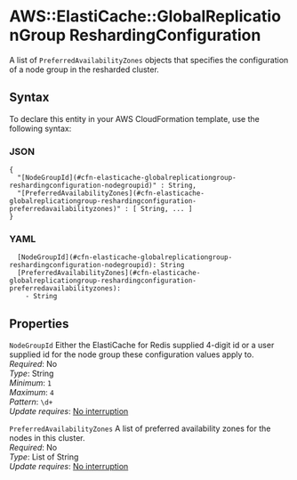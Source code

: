 # AWS::ElastiCache::GlobalReplicationGroup ReshardingConfiguration<a name="aws-properties-elasticache-globalreplicationgroup-reshardingconfiguration"></a>

A list of `PreferredAvailabilityZones` objects that specifies the configuration of a node group in the resharded cluster\.

## Syntax<a name="aws-properties-elasticache-globalreplicationgroup-reshardingconfiguration-syntax"></a>

To declare this entity in your AWS CloudFormation template, use the following syntax:

### JSON<a name="aws-properties-elasticache-globalreplicationgroup-reshardingconfiguration-syntax.json"></a>

```
{
  "[NodeGroupId](#cfn-elasticache-globalreplicationgroup-reshardingconfiguration-nodegroupid)" : String,
  "[PreferredAvailabilityZones](#cfn-elasticache-globalreplicationgroup-reshardingconfiguration-preferredavailabilityzones)" : [ String, ... ]
}
```

### YAML<a name="aws-properties-elasticache-globalreplicationgroup-reshardingconfiguration-syntax.yaml"></a>

```
  [NodeGroupId](#cfn-elasticache-globalreplicationgroup-reshardingconfiguration-nodegroupid): String
  [PreferredAvailabilityZones](#cfn-elasticache-globalreplicationgroup-reshardingconfiguration-preferredavailabilityzones): 
    - String
```

## Properties<a name="aws-properties-elasticache-globalreplicationgroup-reshardingconfiguration-properties"></a>

`NodeGroupId`  <a name="cfn-elasticache-globalreplicationgroup-reshardingconfiguration-nodegroupid"></a>
Either the ElastiCache for Redis supplied 4\-digit id or a user supplied id for the node group these configuration values apply to\.  
*Required*: No  
*Type*: String  
*Minimum*: `1`  
*Maximum*: `4`  
*Pattern*: `\d+`  
*Update requires*: [No interruption](https://docs.aws.amazon.com/AWSCloudFormation/latest/UserGuide/using-cfn-updating-stacks-update-behaviors.html#update-no-interrupt)

`PreferredAvailabilityZones`  <a name="cfn-elasticache-globalreplicationgroup-reshardingconfiguration-preferredavailabilityzones"></a>
A list of preferred availability zones for the nodes in this cluster\.  
*Required*: No  
*Type*: List of String  
*Update requires*: [No interruption](https://docs.aws.amazon.com/AWSCloudFormation/latest/UserGuide/using-cfn-updating-stacks-update-behaviors.html#update-no-interrupt)